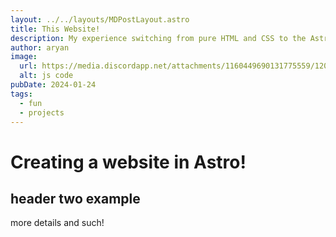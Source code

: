```yaml
---
layout: ../../layouts/MDPostLayout.astro
title: This Website!
description: My experience switching from pure HTML and CSS to the Astro framework for building new websites!
author: aryan
image:
  url: https://media.discordapp.net/attachments/1160449690131775559/1200329202948374539/image.png?ex=65c5c8af&is=65b353af&hm=a102c919f8fc693471d0b23392819d6f12f0fa0aa421b86ff975ca6ff124ee80&=&format=webp&quality=lossless&width=876&height=1190
  alt: js code
pubDate: 2024-01-24
tags:
  - fun
  - projects
---
```


# Creating a website in Astro!


## header two example

more details and such!

